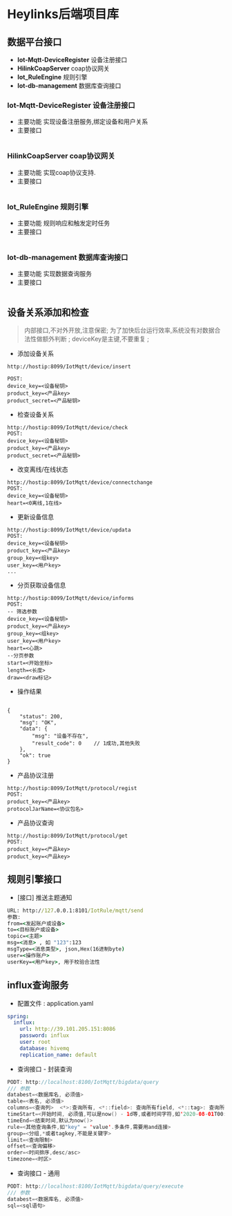 
# Heylinks后端项目库 

## 数据平台接口 

* **Iot-Mqtt-DeviceRegister**  设备注册接口 
* **HilinkCoapServer**  coap协议网关 
* **Iot_RuleEngine** 规则引擎 
* **Iot-db-management** 数据库查询接口 

### Iot-Mqtt-DeviceRegister  设备注册接口

* 主要功能 
 实现设备注册服务,绑定设备和用户关系 
* 主要接口 
```

```

### HilinkCoapServer  coap协议网关 

* 主要功能 
 实现coap协议支持. 
* 主要接口 
```

```

### Iot_RuleEngine  规则引擎 

* 主要功能 
 规则响应和触发定时任务 
* 主要接口 
```

```

### Iot-db-management  数据库查询接口  

* 主要功能 
 实现数据查询服务  
* 主要接口 
```

```


## 设备关系添加和检查

> 内部接口,不对外开放,注意保密;
> 为了加快后台运行效率,系统没有对数据合法性做额外判断 ;
> deviceKey是主键,不要重复 ;

* 添加设备关系 
``` 
http://hostip:8099/IotMqtt/device/insert

POST:
device_key=<设备秘钥>
product_key=<产品key>
product_secret=<产品秘钥>
```

* 检查设备关系 
```
http://hostip:8099/IotMqtt/device/check
POST:
device_key=<设备秘钥>
product_key=<产品key>
product_secret=<产品秘钥>
```

* 改变离线/在线状态  
```
http://hostip:8099/IotMqtt/device/connectchange 
POST:
device_key=<设备秘钥>
heart=<0离线,1在线> 
```

* 更新设备信息 
```
http://hostip:8099/IotMqtt/device/updata
POST:
device_key=<设备秘钥>
product_key=<产品key>
group_key=<组key>
user_key=<用户key> 
...

```

* 分页获取设备信息 
```
http://hostip:8099/IotMqtt/device/informs
POST:
-- 筛选参数
device_key=<设备秘钥>
product_key=<产品key>
group_key=<组key>
user_key=<用户key>
heart=<心跳>
--分页参数 
start=<开始坐标>
length=<长度>
draw=<draw标记>
```

* 操作结果 
```

{
    "status": 200,
    "msg": "OK",
    "data": {
        "msg": "设备不存在",
        "result_code": 0    // 1成功,其他失败
    },
    "ok": true
}

```

* 产品协议注册 
```
http://hostip:8099/IotMqtt/protocol/regist
POST:  
product_key=<产品key>
protocolJarName=<协议包名>

```

* 产品协议查询 
```
http://hostip:8099/IotMqtt/protocol/get
POST:  
product_key=<产品key> 
product_key=<产品key> 

```


## 规则引擎接口
* [接口] 推送主题通知 
```bat
URL: http://127.0.0.1:8101/IotRule/mqtt/send
参数:
from=<发起账户或设备>
to=<目标账户或设备>
topic=<主题>
msg=<消息> , 如 "123":123 
msgType=<消息类型>, json,Hex(16进制byte)
user=<操作账户>
userKey=<用户key>, 用于校验合法性 
```


 
## influx查询服务 

* 配置文件 : application.yaml 
``` yml 
spring:
  influx:
    url: http://39.101.205.151:8086
    password: influx
    user: root
    database: hivemq
    replication_name: default

```

* 查询接口 - 封装查询 
``` java 
PODT: http://localhost:8100/IotMqtt/bigdata/query
/// 参数 
databest=<数据库名, 必须值>
table=<表名, 必须值>
columns=<查询列>  <*>:查询所有, <*::field>: 查询所有field, <*::tag>: 查询所有tag, <"field_name"::field>: 查询指定field 
timeStart=<开始时间, 必须值,可以是now() - 1d等,或者时间字符,如'2020-08-01T00:00:00Z'>
timeEnd=<结束时间,默认为now()>
rule=<其他查询条件,如"key" = 'value'.多条件,需要用and连接>
group=<分组,*或者tagkey,不能是关键字>
limit=<查询限制>
offset=<查询偏移>
order=<时间排序,desc/asc>
timezone=<时区>
```

* 查询接口 - 通用 
``` java 
PODT: http://localhost:8100/IotMqtt/bigdata/query/execute
/// 参数 
databest=<数据库名, 必须值>
sql=<sql语句>
```